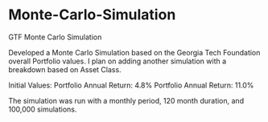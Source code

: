 # Monte-Carlo-Simulation
GTF Monte Carlo Simulation

Developed a Monte Carlo Simulation based on the Georgia Tech Foundation overall Portfolio values. 
I plan on adding another simulation with a breakdown based on Asset Class.

Initial Values: 
  Portfolio Annual Return: 4.8%
  Portfolio Annual Return: 11.0%
 
 The simulation was run with a monthly period, 120 month duration, and 100,000 simulations.
